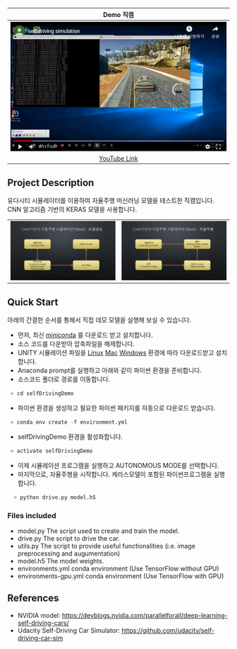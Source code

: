

|Demo 직캠|
|:--------:|
|[![Demo 직캠](images/lake_track.png)](https://youtu.be/i0tPGenk2o0)|
|[YouTube Link](https://youtu.be/i0tPGenk2o0)|

## Project Description

유다시티 시뮬레이터를 이용하여 자율주행 머신러닝 모델을 테스트한 직캠입니다.
CNN 알고리즘 기반의 KERAS 모델을 사용합니다.

|||
|:--------:|:--------:|
|![](images/model_graph1.gif)|![](images/model_graph2.gif)|

## Quick Start

아래의 간결한 순서를 통해서 직접 데모 모델을 실행해 보실 수 있습니다. 

- 먼저, 최신 [miniconda](https://conda.io/miniconda.html) 를 다운로드 받고 설치합니다.
- 소스 코드를 다운받아 압축파일을 해제합니다. 
- UNITY 시뮬레이션 파일을 [Linux](https://d17h27t6h515a5.cloudfront.net/topher/2017/February/58983558_beta-simulator-linux/beta-simulator-linux.zip) [Mac](https://d17h27t6h515a5.cloudfront.net/topher/2017/February/58983385_beta-simulator-mac/beta-simulator-mac.zip) [Windows](https://d17h27t6h515a5.cloudfront.net/topher/2017/February/58983318_beta-simulator-windows/beta-simulator-windows.zip) 환경에 따라 다운로드받고 설치합니다.
- Anaconda prompt를 실행하고 아래와 같이 파이썬 환경을 준비합니다.
- 소스코드 폴더로 경로를 이동합니다. 
```python
 > cd selfDrivingDemo
```
- 파이썬 환경을 생성하고 필요한 파이썬 패키지를 자동으로 다운로드 받습니다.
```python
 > conda env create -f environment.yml  
```
- selfDrivingDemo 환경을 활성화합니다.
```python 
 > activate selfDrivingDemo  
```
- 이제 시뮬레이션 프로그램을 실행하고 AUTONOMOUS MODE를 선택합니다.
- 마지막으로, 자율주행을 시작합니다.
  케라스모델이 포함된 파이썬프로그램을 실행합니다. 
```python
  > python drive.py model.h5
```

### Files included

- model.py The script used to create and train the model.
- drive.py The script to drive the car. 
- utils.py The script to provide useful functionalities (i.e. image preprocessing and augumentation)
- model.h5 The model weights.
- environments.yml conda environment (Use TensorFlow without GPU)
- environments-gpu.yml conda environment (Use TensorFlow with GPU)

## References
- NVIDIA model: https://devblogs.nvidia.com/parallelforall/deep-learning-self-driving-cars/
- Udacity Self-Driving Car Simulator: https://github.com/udacity/self-driving-car-sim
